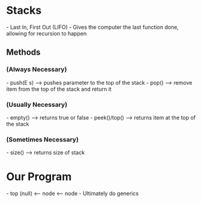 <h1> Stacks </h1>
- Last In, First Out (LIFO)
- Gives the computer the last function done, allowing for recursion to happen

<h2> Methods </h2>
<h3> (Always Necessary) </h3>
- push(E s) --> pushes parameter to the top of the stack
- pop() --> remove item from the top of the stack and return it

<h3> (Usually Necessary) </h3>
- empty() --> returns true or false
- peek()/top() --> returns item at the top of the stack

<h3> (Sometimes Necessary) </h3>
- size() --> returns size of stack

<h1>Our Program</h1>
- top (null) <-- node <-- node
- Ultimately do generics
